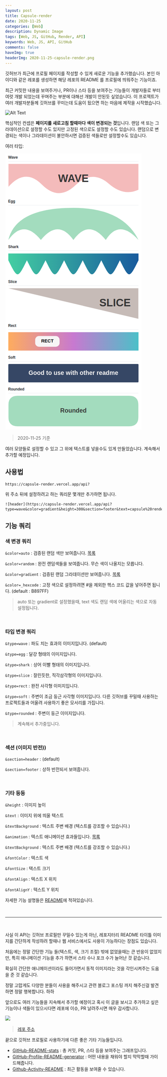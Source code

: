 ```yaml
---
layout: post
title: Capsule-render
date: 2020-11-25
categories: [Web]
description: Dynamic Image
tags: [Web, JS, GitHub, Render, API]
keywords: Web, JS, API, GitHub
comments: false
haveImg: true
headerImg: 2020-11-25-capsule-render.png
---
```



깃허브가 최근에 프로필 페이지를 작성할 수 있게 새로운 기능을 추가했습니다. 본인 아이디와 같은 레포를 생성하면 해당 레포의 README 를 프로필에 띄워주는 기능이죠.

최근 커밋한 내용을 보여주거나, PR이나 스타 등을 보여주는 기능들이 개발자들로 부터 여럿 개발 되었는데 꾸며주는 부분에 대해선 개발이 안된듯 싶었습니다. 이 프로젝트가 여러 개발자분들께 깃허브를 꾸미는데 도움이 됬으면 하는 마음에 제작을 시작했습니다.


![Alt Text](https://dev-to-uploads.s3.amazonaws.com/i/pjykp0xdizcz219h35zu.gif)

핵심적인 컨셉은 **페이지를 새로고침 할때마다 색이 변경되는 것**입니다. 랜덤 색 또는 그라데이션으로 설정할 수도 있지만 고정된 색으로도 설정할 수도 있습니다. 랜덤으로 변경되는 색이나 그라데이션이 불안하시면 검증된 색들로만 설정할수도 있습니다.

여러 타입:

![Alt Text](/assets/img/2020-11-25-capsule-render/1.png)

> 2020-11-25 기준

여러 모양들로 설정할 수 있고 그 위에 텍스트를 넣을수도 있게 만들었습니다. 계속해서 추가할 예정입니다.



## 사용법

```
https://capsule-render.vercel.app/api?
```

위 주소 뒤에 설정하려고 하는 쿼리문 몇개만 추가하면 됩니다.

```
![header](https://capsule-render.vercel.app/api?type=wave&color=gradient&height=300&section=footer&text=capsule%20render&fontSize=90)
```


## 기능 쿼리
### 색 변경 쿼리
`&color=auto` : 검증된 랜덤 색만 보여줍니다. [목록](https://github.com/kyechan99/capsule-render/blob/master/src/pallete.json)

`&color=random` : 완전 랜덤색들을 보여줍니다. 무슨 색이 나올지는 모릅니다.

`&color=gradient` : 검증된 랜덤 그라데이션만 보여줍니다. [목록](https://github.com/kyechan99/capsule-render/blob/master/src/gradient.json)

`&color=_hexcode` : 고정 색으로 설정하려면 #을 제외한 헥스 코드 값을 넣어주면 됩니다. (default : B897FF)

> auto 또는 gradient로 설정했을때, text 색도 랜덤 색에 어울리는 색으로 자동 설정됩니다.

<br/>

### 타입 변경 쿼리
`&type=wave` : 파도 치는 효과의 이미지입니다. (default)

`&type=egg` : 달걍 형태의 이미지입니다.

`&type=shark` : 상어 이빨 형태의 이미지입니다.

`&type=slice` : 잘린듯한, 직각삼각형의 이미지입니다.

`&type=rect` : 완전 사각형 이미지입니다.

`&type=soft` : 주변이 조금 둥근 사각형 이미지입니다. 다른 깃허브를 꾸밀때 사용하는 프로젝트들과 어울려 사용하기 좋은 모서리를 가집니다.

`&type=rounded` : 주변이 둥근 이미지입니다.

> 계속해서 추가중입니다.

<br/>

### 섹션 (이미지 반전))
`&section=header` : (default)

`&section=footer` : 상하 반전되서 보여줍니다. 

<br/>

### 기타 등등
`&height` : 이미지 높이

`&text` : 이미지 위에 띄울 텍스트

`&textBackground` : 텍스트 주변 배경 (텍스트를 강조할 수 있습니다.)

`&animation` : 텍스트 애니메이션 효과들입니다. [목록](https://github.com/kyechan99/capsule-render#animation)

`&textBackground` : 텍스트 주변 배경 (텍스트를 강조할 수 있습니다.)

`&fontColor` : 텍스트 색

`&fontSize` : 택스트 크기

`&fontAlign` : 텍스트 X 위치

`&fontAlignY` : 텍스트 Y 위치

자세한 기능 설명들은 [README](https://github.com/kyechan99/capsule-render#types)에 적혀있습니다.

<br/>

<hr/>

<br/>

사실 이 API는 깃허브 프로필만 꾸밀수 있는게 아닌, 레포지터리 README 타이틀 이미지를 간단하게 작성하려 할때나 웹 서비스에서도 사용이 가능하다는 장점도 있습니다.

처음에는 정말 간단한 기능 들(텍스트, 색, 크기 조절) 밖에 없었을때는 큰 반응이 없었지만, 특히 애니메이션 기능을 추가 하면서 스타 수나 포크 수가 늘어난 것 같습니다.

확실히 간단한 애니메이션이라도 들어가면서 동적 이미지라는 것을 각인시켜주는 도움을 준 것 같습니다.

정말 고맙게도 다양한 분들이 사용을 해주시고 관련 블로그 포스팅 까지 해주신걸 발견하면 정말 행복합니다. 하하


앞으로도 여러 기능들을 지속해서 추가할 예정이고 혹시 이 글을 보시고 추가하고 싶은 기능이나 색들이 있으시다면 레포에 이슈, PR 날려주시면 매우 감사합니다.

<a href="https://github.com/kyechan99/capsule-render">![](https://images.velog.io/images/kyechan99/post/0618a205-c1c7-4fef-8d54-368e0e4a078a/%EC%BA%A1%EC%B2%98.JPG)
</a>

> [레포 주소](https://github.com/kyechan99/capsule-render)

끝으로 깃허브 프로필로 사용하기에 다른 좋은 기타 기능들입니다.
- [GitHub-README-stats](https://github.com/anuraghazra/github-readme-stats) : 총 커밋, PR, 스타 등을 보여주는 그래프입니다.
- [GitHub-Profile-README-generator](https://arturssmirnovs.github.io/github-profile-readme-generator/) : 어떤 내용을 채워야 할지 막막할때 가이드해줍니다.
- [Github-Activity-README](https://github.com/jamesgeorge007/github-activity-readme) : 최근 활동을 보여줄 수 있습니다.
